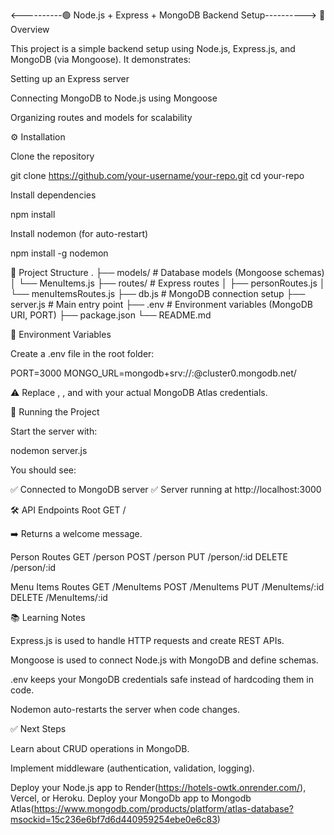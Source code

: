 <----------🟢 Node.js + Express + MongoDB Backend Setup---------->
📌 Overview

This project is a simple backend setup using Node.js, Express.js, and MongoDB (via Mongoose).
It demonstrates:

Setting up an Express server

Connecting MongoDB to Node.js using Mongoose

Organizing routes and models for scalability

⚙️ Installation

Clone the repository

git clone https://github.com/your-username/your-repo.git
cd your-repo


Install dependencies

npm install


Install nodemon (for auto-restart)

npm install -g nodemon

📂 Project Structure
.
├── models/             # Database models (Mongoose schemas)
│   └── MenuItems.js
├── routes/             # Express routes
│   ├── personRoutes.js
│   └── menuItemsRoutes.js
├── db.js               # MongoDB connection setup
├── server.js           # Main entry point
├── .env                # Environment variables (MongoDB URI, PORT)
├── package.json
└── README.md

🔑 Environment Variables

Create a .env file in the root folder:

PORT=3000
MONGO_URL=mongodb+srv://<username>:<password>@cluster0.mongodb.net/<dbname>


⚠️ Replace <username>, <password>, and <dbname> with your actual MongoDB Atlas credentials.

🚀 Running the Project

Start the server with:

nodemon server.js


You should see:

✅ Connected to MongoDB server
✅ Server running at http://localhost:3000

🛠️ API Endpoints
Root
GET /


➡️ Returns a welcome message.

Person Routes
GET    /person
POST   /person
PUT    /person/:id
DELETE /person/:id

Menu Items Routes
GET    /MenuItems
POST   /MenuItems
PUT    /MenuItems/:id
DELETE /MenuItems/:id

📚 Learning Notes

Express.js is used to handle HTTP requests and create REST APIs.

Mongoose is used to connect Node.js with MongoDB and define schemas.

.env keeps your MongoDB credentials safe instead of hardcoding them in code.

Nodemon auto-restarts the server when code changes.

✅ Next Steps

Learn about CRUD operations in MongoDB.

Implement middleware (authentication, validation, logging).

Deploy your Node.js app to Render(https://hotels-owtk.onrender.com/), Vercel, or Heroku.
Deploy your MongoDb app to Mongodb Atlas(https://www.mongodb.com/products/platform/atlas-database?msockid=15c236e6bf7d6d440959254ebe0e6c83)

